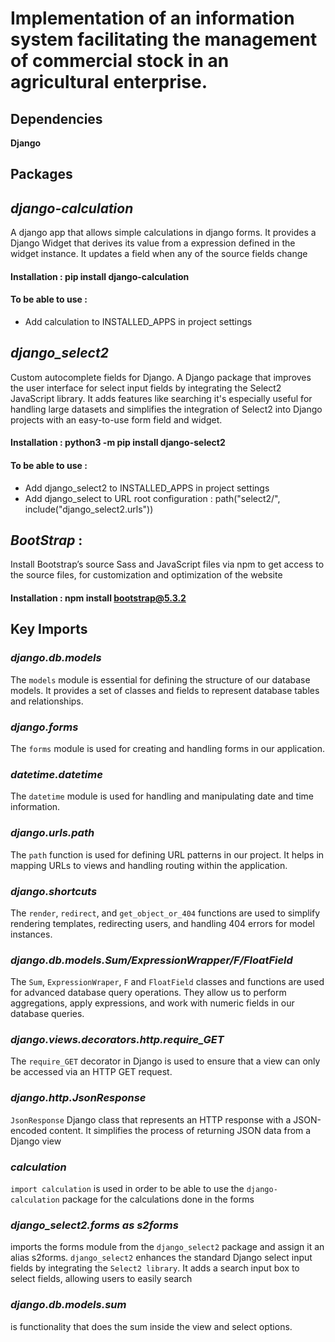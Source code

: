 # Implementation of an information system facilitating the management of commercial stock in an agricultural enterprise.

## Dependencies
**Django**
## Packages
## *django-calculation*
A django app that allows simple calculations in django forms. It provides a Django Widget that derives its value from a expression defined in the widget instance. It updates a field when any of the source fields change
#### Installation : pip install django-calculation

#### To be able to use :
* Add calculation to INSTALLED_APPS in project settings
  
## *django_select2* 
Custom autocomplete fields for Django.
A Django package that improves the user interface for select input fields by integrating the Select2 JavaScript library. It adds features like searching it's especially useful for handling large datasets and simplifies the integration of Select2 into Django projects with an easy-to-use form field and widget.
#### Installation : python3 -m pip install django-select2

#### To be able to use :
* Add django_select2 to INSTALLED_APPS in project settings 
* Add django_select to URL root configuration : path("select2/", include("django_select2.urls")) 

## *BootStrap* :
Install Bootstrap’s source Sass and JavaScript files via npm to get access to the source files, for customization and optimization of the website
#### Installation : npm install bootstrap@5.3.2

## Key Imports
### *django.db.models*
The `models` module is essential for defining the structure of our database models. It provides a set of classes and fields to represent database tables and relationships.

### *django.forms*
The `forms` module is used for creating and handling forms in our application.

### *datetime.datetime*
The `datetime` module is used for handling and manipulating date and time information.

### *django.urls.path*
The `path` function is used for defining URL patterns in our project. It helps in mapping URLs to views and handling routing within the application.

### *django.shortcuts*
The `render`, `redirect`, and `get_object_or_404` functions are used to simplify rendering templates, redirecting users, and handling 404 errors for model instances.

### *django.db.models.Sum/ExpressionWrapper/F/FloatField*
The `Sum`, `ExpressionWraper`, `F` and `FloatField` classes and functions are used for advanced database query operations. They allow us to perform aggregations, apply expressions, and work with numeric fields in our database queries.

### *django.views.decorators.http.require_GET*
The `require_GET` decorator in Django is used to ensure that a view can only be accessed via an HTTP GET request. 

### *django.http.JsonResponse*
`JsonResponse` Django class that represents an HTTP response with a JSON-encoded content. It simplifies the process of returning JSON data from a Django view

### *calculation*
`import calculation` is used in order to be able to use the `django-calculation` package for the calculations done in the forms

### *django_select2.forms as s2forms*
imports the forms module from the `django_select2` package and assign it an alias s2forms. `django_select2` enhances the standard Django select input fields by integrating the `Select2 library`. It adds a search input box to select fields, allowing users to easily search 
### *django.db.models.sum*
is functionality that does the sum inside the view
and select options.   
